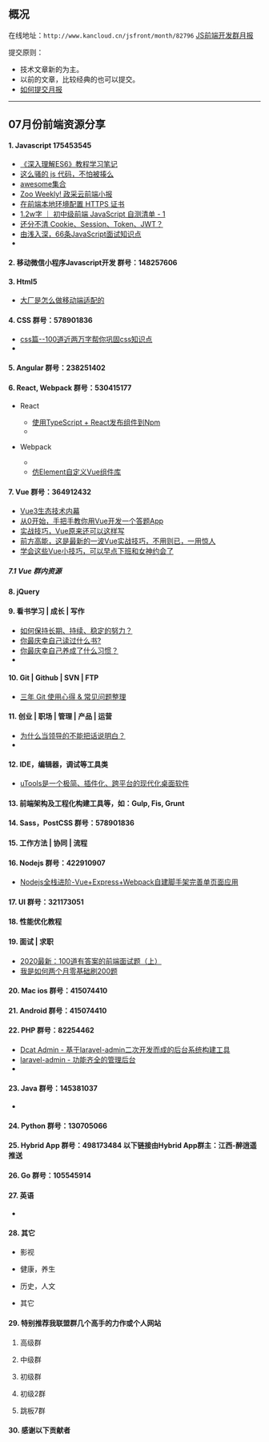 ## 概况

在线地址：`http://www.kancloud.cn/jsfront/month/82796` [JS前端开发群月报](http://www.kancloud.cn/jsfront/month/82796)


提交原则：

- 技术文章新的为主。
- 以前的文章，比较经典的也可以提交。
- [如何提交月报](http://www.kancloud.cn/jsfront/month/227309)

---


## 07月份前端资源分享
#### 1. Javascript 175453545
- [《深入理解ES6》教程学习笔记](https://github.com/hyy1115/ES6-learning)
- [这么骚的 js 代码，不怕被揍么](https://zhuanlan.zhihu.com/p/154104268)
- [awesome集合](https://github.com/sindresorhus/awesome)
- [Zoo Weekly! 政采云前端小报](https://weekly.zoo.team/)
- [在前端本地环境配置 HTTPS 证书](https://segmentfault.com/a/1190000023154948)
- [1.2w字 ｜ 初中级前端 JavaScript 自测清单 - 1](https://juejin.im/post/5f0023625188252e8c308597)
- [还分不清 Cookie、Session、Token、JWT？](https://zhuanlan.zhihu.com/p/164696755)
- [由浅入深，66条JavaScript面试知识点](https://juejin.im/post/5ef8377f6fb9a07e693a6061)
- []()

#### 2. 移动微信小程序Javascript开发 群号：148257606


#### 3. Html5
- [大厂是怎么做移动端适配的](https://juejin.im/post/5f05200d5188252e937be398)


#### 4. CSS  群号：578901836
- [css篇--100道近两万字帮你巩固css知识点](https://juejin.im/post/5ee0cf335188254ec9505381)
- []()

#### 5. Angular 群号：238251402

#### 6. React, Webpack 群号：530415177
- React
  
  - [使用TypeScript + React发布组件到Npm](https://juejin.im/post/5ef318806fb9a07ea55eec51)
  - []()
  
- Webpack

  - []()
  - [仿Element自定义Vue组件库](https://juejin.im/post/5f06e3456fb9a07ebd4a7177)


#### 7. Vue 群号：364912432
- [Vue3生态技术内幕](https://www.yuque.com/woniuppp/vue3)
- [从0开始，手把手教你用Vue开发一个答题App](https://juejin.im/post/5f05311fe51d4534bb14a292)
- [实战技巧，Vue原来还可以这样写](https://juejin.im/post/5eef7799f265da02cd3b82fe)
- [前方高能，这是最新的一波Vue实战技巧，不用则已，一用惊人](https://juejin.im/post/5ef6d1325188252e75366ab5)
- [学会这些Vue小技巧，可以早点下班和女神约会了](https://juejin.im/post/5eddbaee5188254344768fdc)

##### 7.1 Vue 群内资源


#### 8. jQuery

#### 9. 看书学习 | 成长 | 写作
- [如何保持长期、持续、稳定的努力？](https://www.zhihu.com/question/27484486)
- [你最庆幸自己读过什么书?](https://www.zhihu.com/question/62306995)
- [你最庆幸自己养成了什么习惯？](https://www.zhihu.com/question/393200731)
- []()

#### 10. Git | Github | SVN | FTP
- [三年 Git 使用心得 & 常见问题整理](https://juejin.im/post/5ee649ff51882542ea2b5108)

#### 11. 创业 | 职场 | 管理 | 产品 | 运营
- [为什么当领导的不能把话说明白？](https://www.zhihu.com/question/342579123)
- []()

#### 12. IDE，编辑器，调试等工具类
- [uTools是一个极简、插件化、跨平台的现代化桌面软件](https://u.tools/docs/guide/about-uTools.html)

#### 13. 前端架构及工程化构建工具等，如：Gulp, Fis, Grunt

#### 14. Sass，PostCSS  群号：578901836

#### 15. 工作方法 | 协同 | 流程

#### 16. Nodejs 群号：422910907
- [Nodejs全栈进阶-Vue+Express+Webpack自建脚手架完善单页面应用](https://juejin.im/post/5f05c351f265da22fe241ade)

#### 17. UI 群号：321173051

#### 18. 性能优化教程

#### 19. 面试 | 求职
- [2020最新：100道有答案的前端面试题（上）](https://juejin.im/post/5f081d496fb9a07eb90cb5cf)
- [我是如何两个月零基础刷200题](https://juejin.im/post/5f05087cf265da22d466f60f)

#### 20. Mac ios 群号：415074410

#### 21. Android 群号：415074410

#### 22. PHP 群号：82254462
- [Dcat Admin - 基于laravel-admin二次开发而成的后台系统构建工具](https://gitee.com/jqhph/dcat-admin)
- [laravel-admin - 功能齐全的管理后台](https://laravel-admin.org/)
- []()

#### 23. Java 群号：145381037
- []()

#### 24. Python 群号：130705066

#### 25. Hybrid App 群号：498173484 以下链接由Hybrid App群主：江西-醉逍遥推送

#### 26. Go 群号：105545914

#### 27. 英语
- []()

#### 28. 其它

- 影视


- 健康，养生


- 历史，人文


- 其它

  


#### 29. 特别推荐我联盟群几个高手的力作或个人网站

1. 高级群



2. 中级群


3. 初级群

4. 初级2群


5. 跳板7群


#### 30. 感谢以下贡献者

